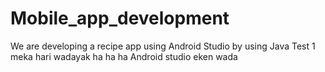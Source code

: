 # Mobile_app_development
We are developing a recipe app using Android Studio by using Java
Test 1
meka hari wadayak
ha ha ha 
Android studio eken wada
